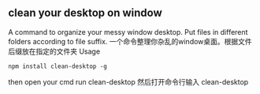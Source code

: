 ## clean your desktop on window
A command to organize your messy window desktop. Put files in different folders according to file suffix.
一个命令整理你杂乱的window桌面。根据文件后缀放在指定的文件夹
Usage
```
npm install clean-desktop -g
```
then open your cmd run clean-desktop
然后打开命令行输入 clean-desktop